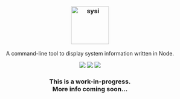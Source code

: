 <h3 align="center">
  <img src="https://user-images.githubusercontent.com/17516174/88907881-767c4780-d259-11ea-883a-48380c849a0e.png" alt="sysi" height="100px">
</h3>
<p align="center">A command-line tool to display system information written in Node.</p>

<p align="center">
  <a href="https://github.com/puf17640/sysi/LICENSE.md"><img src="https://img.shields.io/github/license/puf17640/sysi"></a>
  <!-- <a href="https://github.com/puf17640/sysi/releases"><img src="https://img.shields.io/github/release/puf17640/sysi.svg"></a><br/> -->
  <a href="https://github.com/puf17640/sysi/issues"><img src="https://img.shields.io/github/issues-raw/puf17640/sysi"></a>
  <a href="https://badges.pufler.dev"><img src="https://badges.pufler.dev/visits/puf17640/sysi?label=visits"></a>
</p>

<h3 align="center">
  This is a work-in-progress.<br/>
  More info coming soon...
</h3>
